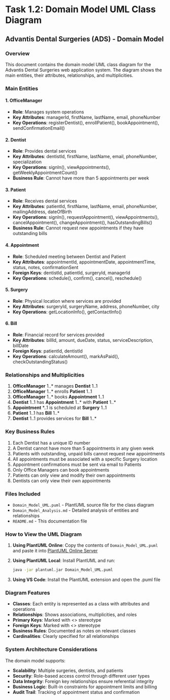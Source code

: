 # Task 1.2: Domain Model UML Class Diagram

## Advantis Dental Surgeries (ADS) - Domain Model

### Overview
This document contains the domain model UML class diagram for the Advantis Dental Surgeries web application system. The diagram shows the main entities, their attributes, relationships, and multiplicities.

### Main Entities

#### 1. OfficeManager
- **Role**: Manages system operations
- **Key Attributes**: managerId, firstName, lastName, email, phoneNumber
- **Key Operations**: registerDentist(), enrollPatient(), bookAppointment(), sendConfirmationEmail()

#### 2. Dentist
- **Role**: Provides dental services
- **Key Attributes**: dentistId, firstName, lastName, email, phoneNumber, specialization
- **Key Operations**: signIn(), viewAppointments(), getWeeklyAppointmentCount()
- **Business Rule**: Cannot have more than 5 appointments per week

#### 3. Patient
- **Role**: Receives dental services
- **Key Attributes**: patientId, firstName, lastName, email, phoneNumber, mailingAddress, dateOfBirth
- **Key Operations**: signIn(), requestAppointment(), viewAppointments(), cancelAppointment(), changeAppointment(), hasOutstandingBills()
- **Business Rule**: Cannot request new appointments if they have outstanding bills

#### 4. Appointment
- **Role**: Scheduled meeting between Dentist and Patient
- **Key Attributes**: appointmentId, appointmentDate, appointmentTime, status, notes, confirmationSent
- **Foreign Keys**: dentistId, patientId, surgeryId, managerId
- **Key Operations**: schedule(), confirm(), cancel(), reschedule()

#### 5. Surgery
- **Role**: Physical location where services are provided
- **Key Attributes**: surgeryId, surgeryName, address, phoneNumber, city
- **Key Operations**: getLocationInfo(), getContactInfo()

#### 6. Bill
- **Role**: Financial record for services provided
- **Key Attributes**: billId, amount, dueDate, status, serviceDescription, billDate
- **Foreign Keys**: patientId, dentistId
- **Key Operations**: calculateAmount(), markAsPaid(), checkOutstandingStatus()

### Relationships and Multiplicities

1. **OfficeManager** 1..* manages **Dentist** 1..1
2. **OfficeManager** 1..* enrolls **Patient** 1..1
3. **OfficeManager** 1..* books **Appointment** 1..1
4. **Dentist** 1..1 has **Appointment** 1..* with **Patient** 1..*
5. **Appointment** *..1 is scheduled at **Surgery** 1..1
6. **Patient** 1..1 has **Bill** 1..*
7. **Dentist** 1..1 provides services for **Bill** 1..*

### Key Business Rules

1. Each Dentist has a unique ID number
2. A Dentist cannot have more than 5 appointments in any given week
3. Patients with outstanding, unpaid bills cannot request new appointments
4. All appointments must be associated with a specific Surgery location
5. Appointment confirmations must be sent via email to Patients
6. Only Office Managers can book appointments
7. Patients can only view and modify their own appointments
8. Dentists can only view their own appointments

### Files Included

- `Domain_Model_UML.puml` - PlantUML source file for the class diagram
- `Domain_Model_Analysis.md` - Detailed analysis of entities and relationships
- `README.md` - This documentation file

### How to View the UML Diagram

1. **Using PlantUML Online**: Copy the contents of `Domain_Model_UML.puml` and paste it into [PlantUML Online Server](http://www.plantuml.com/plantuml/uml/)

2. **Using PlantUML Local**: Install PlantUML and run:
   ```bash
   java -jar plantuml.jar Domain_Model_UML.puml
   ```

3. **Using VS Code**: Install the PlantUML extension and open the .puml file

### Diagram Features

- **Classes**: Each entity is represented as a class with attributes and operations
- **Relationships**: Shows associations, multiplicities, and roles
- **Primary Keys**: Marked with <<PK>> stereotype
- **Foreign Keys**: Marked with <<FK>> stereotype
- **Business Rules**: Documented as notes on relevant classes
- **Cardinalities**: Clearly specified for all relationships

### System Architecture Considerations

The domain model supports:
- **Scalability**: Multiple surgeries, dentists, and patients
- **Security**: Role-based access control through different user types
- **Data Integrity**: Foreign key relationships ensure referential integrity
- **Business Logic**: Built-in constraints for appointment limits and billing
- **Audit Trail**: Tracking of appointment status and confirmation
